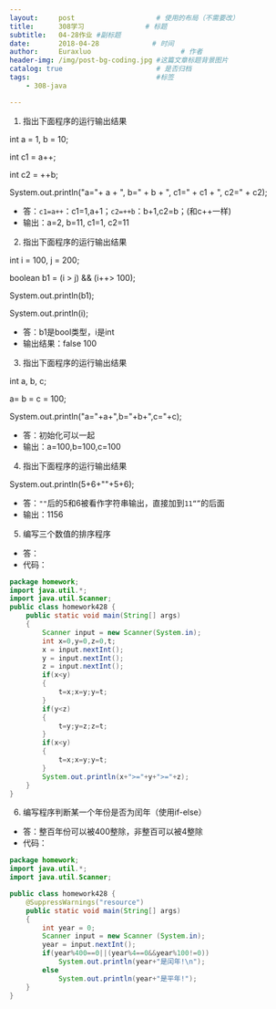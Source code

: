 ```yaml
---
layout:     post                    # 使用的布局（不需要改）
title:      308学习               # 标题 
subtitle:   04-28作业 #副标题
date:       2018-04-28             # 时间
author:     Euraxluo                      # 作者
header-img: /img/post-bg-coding.jpg #这篇文章标题背景图片
catalog: true                       # 是否归档
tags:                               #标签
    - 308-java

---
```


1.	指出下面程序的运行输出结果

 int a = 1, b = 10;

 int c1 = a++; 

 int c2 = ++b; 

 System.out.println("a="+ a + ", b=" + b + ", c1=" + c1 + ", c2=" + c2);

+ 答：`c1=a++`：c1=1,a+1；`c2=++b`：b+1,c2=b；(和c++一样)
+ 输出：a=2, b=11, c1=1, c2=11



2.	指出下面程序的运行输出结果

int i = 100, j = 200;

boolean b1 = (i > j) && (i++> 100);

System.out.println(b1); 

System.out.println(i);

+ 答：b1是bool类型，i是int
+ 输出结果：false	100



3.	指出下面程序的运行输出结果

int a, b, c;

a= b = c = 100;  

System.out.println("a="+a+",b="+b+",c="+c);

+ 答：初始化可以一起
+ 输出：a=100,b=100,c=100

     



4.	指出下面程序的运行输出结果

System.out.println(5+6+""+5+6);

+ 答：`""`后的5和6被看作字符串输出，直接加到`11“”`的后面
+ 输出：1156


5.	编写三个数值的排序程序

+ 答：
+ 代码：
```java
package homework;
import java.util.*;
import java.util.Scanner;
public class homework428 {
	public static void main(String[] args)
	{
		Scanner input = new Scanner(System.in);
		int x=0,y=0,z=0,t;
		x = input.nextInt();
		y = input.nextInt();
		z = input.nextInt(); 
	    if(x<y)
	    {
	        t=x;x=y;y=t;
	    }
	    if(y<z) 
	    {
	        t=y;y=z;z=t;
	    }
	    if(x<y)
	    {
	        t=x;x=y;y=t;
	    }
	    System.out.println(x+">="+y+">="+z);
	}
}

```



6.	编写程序判断某一个年份是否为闰年（使用if-else）

+ 答：整百年份可以被400整除，非整百可以被4整除
+ 代码：
```java
package homework;
import java.util.*;
import java.util.Scanner;

public class homework428 {
	@SuppressWarnings("resource")
	public static void main(String[] args)
	{
		int year = 0;
		Scanner input = new Scanner (System.in);
		year = input.nextInt();
	    if(year%400==0||(year%4==0&&year%100!=0))
	    	System.out.println(year+"是闰年!\n");
	    else
	    	System.out.println(year+"是平年!"); 
	}
}

```